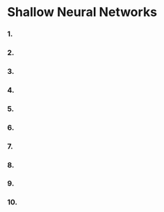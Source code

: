 # Shallow Neural Networks

### 1. 
### 2. 

### 3. 
### 4. 

### 5. 
### 6. 
### 7.

### 8.

### 9.

### 10.

